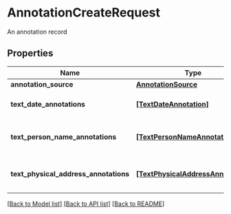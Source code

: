 # AnnotationCreateRequest

An annotation record
## Properties
Name | Type | Description | Notes
------------ | ------------- | ------------- | -------------
**annotation_source** | [**AnnotationSource**](AnnotationSource.md) |  | 
**text_date_annotations** | [**[TextDateAnnotation]**](TextDateAnnotation.md) | Date annotations in a text | [optional] 
**text_person_name_annotations** | [**[TextPersonNameAnnotation]**](TextPersonNameAnnotation.md) | Person name annotations in a text | [optional] 
**text_physical_address_annotations** | [**[TextPhysicalAddressAnnotation]**](TextPhysicalAddressAnnotation.md) | Physical address annotations in a text | [optional] 

[[Back to Model list]](../README.md#documentation-for-models) [[Back to API list]](../README.md#documentation-for-api-endpoints) [[Back to README]](../README.md)


